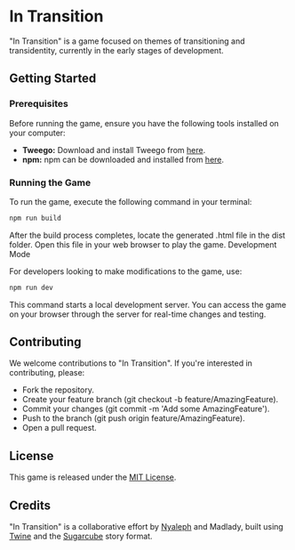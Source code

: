 # In Transition

"In Transition" is a game focused on themes of transitioning and transidentity, currently in the early stages of development.

## Getting Started

### Prerequisites

Before running the game, ensure you have the following tools installed on your computer:
- **Tweego:** Download and install Tweego from [here](https://www.motoslave.net/tweego/).
- **npm:** npm can be downloaded and installed from [here](https://www.npmjs.com/get-npm).

### Running the Game

To run the game, execute the following command in your terminal:

```bash
npm run build
```

After the build process completes, locate the generated .html file in the dist folder. Open this file in your web browser to play the game.
Development Mode

For developers looking to make modifications to the game, use:

```bash
npm run dev
```

This command starts a local development server. You can access the game on your browser through the server for real-time changes and testing.

## Contributing

We welcome contributions to "In Transition". If you're interested in contributing, please:

- Fork the repository.
- Create your feature branch (git checkout -b feature/AmazingFeature).
- Commit your changes (git commit -m 'Add some AmazingFeature').
- Push to the branch (git push origin feature/AmazingFeature).
- Open a pull request.

## License

This game is released under the [MIT License](https://choosealicense.com/licenses/mit/).

## Credits

"In Transition" is a collaborative effort by [Nyaleph](https://nyaleph.com/) and Madlady, built using [Twine](https://twinery.org/) and the [Sugarcube](https://www.motoslave.net/sugarcube/2/) story format.